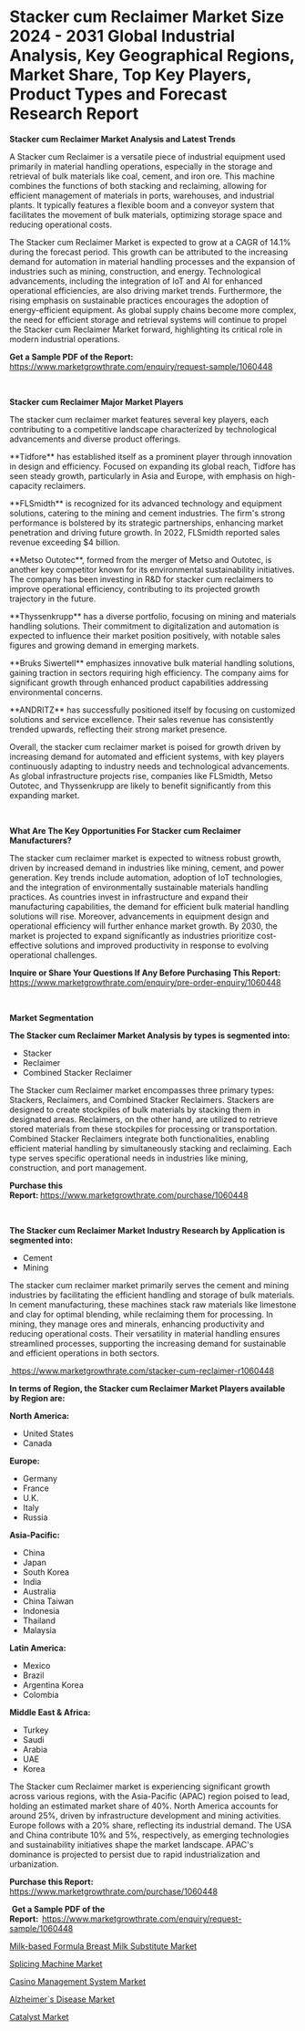 <p><h1>Stacker cum Reclaimer Market Size 2024 - 2031 Global Industrial Analysis, Key Geographical Regions, Market Share, Top Key Players, Product Types and Forecast Research Report</h1></p><p><strong>Stacker cum Reclaimer Market Analysis and Latest Trends</strong></p>
<p><p>A Stacker cum Reclaimer is a versatile piece of industrial equipment used primarily in material handling operations, especially in the storage and retrieval of bulk materials like coal, cement, and iron ore. This machine combines the functions of both stacking and reclaiming, allowing for efficient management of materials in ports, warehouses, and industrial plants. It typically features a flexible boom and a conveyor system that facilitates the movement of bulk materials, optimizing storage space and reducing operational costs.</p><p>The Stacker cum Reclaimer Market is expected to grow at a CAGR of 14.1% during the forecast period. This growth can be attributed to the increasing demand for automation in material handling processes and the expansion of industries such as mining, construction, and energy. Technological advancements, including the integration of IoT and AI for enhanced operational efficiencies, are also driving market trends. Furthermore, the rising emphasis on sustainable practices encourages the adoption of energy-efficient equipment. As global supply chains become more complex, the need for efficient storage and retrieval systems will continue to propel the Stacker cum Reclaimer Market forward, highlighting its critical role in modern industrial operations.</p></p>
<p><strong>Get a Sample PDF of the Report:&nbsp;</strong> <a href="https://www.marketgrowthrate.com/enquiry/request-sample/1060448">https://www.marketgrowthrate.com/enquiry/request-sample/1060448</a></p>
<p>&nbsp;</p>
<p><strong>Stacker cum Reclaimer Major Market Players</strong></p>
<p><p>The stacker cum reclaimer market features several key players, each contributing to a competitive landscape characterized by technological advancements and diverse product offerings.</p><p>**Tidfore** has established itself as a prominent player through innovation in design and efficiency. Focused on expanding its global reach, Tidfore has seen steady growth, particularly in Asia and Europe, with emphasis on high-capacity reclaimers.</p><p>**FLSmidth** is recognized for its advanced technology and equipment solutions, catering to the mining and cement industries. The firm's strong performance is bolstered by its strategic partnerships, enhancing market penetration and driving future growth. In 2022, FLSmidth reported sales revenue exceeding $4 billion.</p><p>**Metso Outotec**, formed from the merger of Metso and Outotec, is another key competitor known for its environmental sustainability initiatives. The company has been investing in R&D for stacker cum reclaimers to improve operational efficiency, contributing to its projected growth trajectory in the future.</p><p>**Thyssenkrupp** has a diverse portfolio, focusing on mining and materials handling solutions. Their commitment to digitalization and automation is expected to influence their market position positively, with notable sales figures and growing demand in emerging markets.</p><p>**Bruks Siwertell** emphasizes innovative bulk material handling solutions, gaining traction in sectors requiring high efficiency. The company aims for significant growth through enhanced product capabilities addressing environmental concerns.</p><p>**ANDRITZ** has successfully positioned itself by focusing on customized solutions and service excellence. Their sales revenue has consistently trended upwards, reflecting their strong market presence.</p><p>Overall, the stacker cum reclaimer market is poised for growth driven by increasing demand for automated and efficient systems, with key players continuously adapting to industry needs and technological advancements. As global infrastructure projects rise, companies like FLSmidth, Metso Outotec, and Thyssenkrupp are likely to benefit significantly from this expanding market.</p></p>
<p>&nbsp;</p>
<p><strong>What Are The Key Opportunities For Stacker cum Reclaimer Manufacturers?</strong></p>
<p><p>The stacker cum reclaimer market is expected to witness robust growth, driven by increased demand in industries like mining, cement, and power generation. Key trends include automation, adoption of IoT technologies, and the integration of environmentally sustainable materials handling practices. As countries invest in infrastructure and expand their manufacturing capabilities, the demand for efficient bulk material handling solutions will rise. Moreover, advancements in equipment design and operational efficiency will further enhance market growth. By 2030, the market is projected to expand significantly as industries prioritize cost-effective solutions and improved productivity in response to evolving operational challenges.</p></p>
<p><strong>Inquire or Share Your Questions If Any Before Purchasing This Report:</strong> <a href="https://www.marketgrowthrate.com/enquiry/pre-order-enquiry/1060448">https://www.marketgrowthrate.com/enquiry/pre-order-enquiry/1060448</a></p>
<p>&nbsp;</p>
<p><strong>Market Segmentation</strong></p>
<p><strong>The Stacker cum Reclaimer Market Analysis by types is segmented into:</strong></p>
<p><ul><li>Stacker</li><li>Reclaimer</li><li>Combined Stacker Reclaimer</li></ul></p>
<p><p>The Stacker cum Reclaimer market encompasses three primary types: Stackers, Reclaimers, and Combined Stacker Reclaimers. Stackers are designed to create stockpiles of bulk materials by stacking them in designated areas. Reclaimers, on the other hand, are utilized to retrieve stored materials from these stockpiles for processing or transportation. Combined Stacker Reclaimers integrate both functionalities, enabling efficient material handling by simultaneously stacking and reclaiming. Each type serves specific operational needs in industries like mining, construction, and port management.</p></p>
<p><strong>Purchase this Report:&nbsp;</strong><a href="https://www.marketgrowthrate.com/purchase/1060448">https://www.marketgrowthrate.com/purchase/1060448</a></p>
<p>&nbsp;</p>
<p><strong>The Stacker cum Reclaimer Market Industry Research by Application is segmented into:</strong></p>
<p><ul><li>Cement</li><li>Mining</li></ul></p>
<p><p>The stacker cum reclaimer market primarily serves the cement and mining industries by facilitating the efficient handling and storage of bulk materials. In cement manufacturing, these machines stack raw materials like limestone and clay for optimal blending, while reclaiming them for processing. In mining, they manage ores and minerals, enhancing productivity and reducing operational costs. Their versatility in material handling ensures streamlined processes, supporting the increasing demand for sustainable and efficient operations in both sectors.</p></p>
<p><a href="https://www.marketgrowthrate.com/stacker-cum-reclaimer-r1060448">&nbsp;https://www.marketgrowthrate.com/stacker-cum-reclaimer-r1060448</a></p>
<p><strong>In terms of Region, the Stacker cum Reclaimer Market Players available by Region are:</strong></p>
<p>
    <p> <strong> North America: </strong>
        <ul>
            <li>United States</li>
            <li>Canada</li>
        </ul>
        </p> 
    <p> <strong> Europe: </strong>
        <ul>
            <li>Germany</li>
            <li>France</li>
            <li>U.K.</li>
            <li>Italy</li>
            <li>Russia</li>
        </ul>
        </p> 
    <p> <strong> Asia-Pacific: </strong>
        <ul>
            <li>China</li>
            <li>Japan</li>
            <li>South Korea</li>
            <li>India</li>
            <li>Australia</li>
            <li>China Taiwan</li>
            <li>Indonesia</li>
            <li>Thailand</li>
            <li>Malaysia</li>
        </ul>
        </p> 
    <p> <strong> Latin America: </strong>
        <ul>
            <li>Mexico</li>
            <li>Brazil</li>
            <li>Argentina Korea</li>
            <li>Colombia</li>
        </ul>
        </p> 
    <p> <strong> Middle East & Africa: </strong>
        <ul>
            <li>Turkey</li>
            <li>Saudi</li>
            <li>Arabia</li>
            <li>UAE</li>
            <li>Korea</li>
        </ul>
    </p>
    </p>
<p><p>The Stacker cum Reclaimer market is experiencing significant growth across various regions, with the Asia-Pacific (APAC) region poised to lead, holding an estimated market share of 40%. North America accounts for around 25%, driven by infrastructure development and mining activities. Europe follows with a 20% share, reflecting its industrial demand. The USA and China contribute 10% and 5%, respectively, as emerging technologies and sustainability initiatives shape the market landscape. APAC's dominance is projected to persist due to rapid industrialization and urbanization.</p></p>
<p><strong>Purchase this Report: </strong><a href="https://www.marketgrowthrate.com/purchase/1060448">https://www.marketgrowthrate.com/purchase/1060448</a></p>
<p>&nbsp;<strong>Get a Sample PDF of the Report:&nbsp;&nbsp;</strong><a href="https://www.marketgrowthrate.com/enquiry/request-sample/1060448">https://www.marketgrowthrate.com/enquiry/request-sample/1060448</a></p>
<p><strong></strong></p>
<p><p><a href="https://medium.com/@vvjajdat22/milk-based-formula-breast-milk-substitute-market-outlook-and-forecast-from-2024-to-2031-030b23305820?postPublishedType=repub">Milk-based Formula Breast Milk Substitute Market</a></p><p><a href="https://issuu.com/reportprime-2/docs/splicing-machine-market-size-2030.p_9f373ebfa24d1b">Splicing Machine Market</a></p><p><a href="https://www.linkedin.com/pulse/future-insights-casino-management-system-market-trends-regional-ledff">Casino Management System Market</a></p><p><a href="https://github.com/ashepherd82/Market-Research-Report-List-6/blob/main/alzheimers-disease-market.md">Alzheimer`s Disease Market</a></p><p><a href="https://www.linkedin.com/pulse/driving-factors-behind-catalyst-market-trends-applications-a0u1f">Catalyst Market</a></p></p>